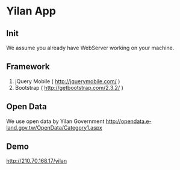 # Yilan App 

## Init

We assume you already have WebServer working on your machine.

## Framework

 1. jQuery Mobile ( http://jquerymobile.com/ )
 2. Bootstrap  ( http://getbootstrap.com/2.3.2/ ) 

## Open Data

We use open data by Yilan Government
 http://opendata.e-land.gov.tw/OpenData/Category1.aspx

## Demo

 http://210.70.168.17/yilan
